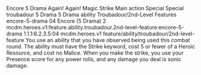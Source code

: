 <ability>
  <name>Encore</name>
  <cost>5 Drama</cost>
  <flavor>Again! Again!</flavor>
  <keywords>
    <keyword>Magic</keyword>
    <keyword>Strike</keyword>
  </keywords>
  <type>Main action</type>
  <distance>Special</distance>
  <target>Special</target>
  <metadata>
    <class>troubadour</class>
    <cost>5 Drama</cost>
    <cost_amount>5</cost_amount>
    <cost_resource>Drama</cost_resource>
    <feature_type>ability</feature_type>
    <file_dpath>Troubadour/2nd-Level Features</file_dpath>
    <item_id>encore-5-drama</item_id>
    <item_index>04</item_index>
    <item_name>Encore (5 Drama)</item_name>
    <level>2</level>
    <scc>mcdm.heroes.v1:feature.ability.troubadour.2nd-level-feature:encore-5-drama</scc>
    <scdc>1.1.1:6.2.3.5:04</scdc>
    <source>mcdm.heroes.v1</source>
    <type>feature/ability/troubadour/2nd-level-feature</type>
  </metadata>
  <effects>
    <effect type="mundane">You use an ability that you have observed being used this combat round. The ability must have the Strike keyword, cost 5 or fewer of a Heroic Resource, and cost no Malice. When you make the strike, you use your Presence score for any power rolls, and any damage you deal is sonic damage.</effect>
  </effects>
</ability>
